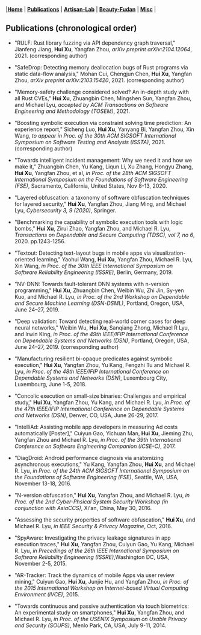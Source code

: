 |[<b>Home</b>](https://hxuhack.github.io/) | [<b>Publications</b>](../publication/list) | [<b>Artisan-Lab</b>](../lab/page) | [<b>Beauty-Fudan</b>](../photo/page) | [<b>Misc</b>](../misc/list) |

## Publications (chronological order)

- "RULF: Rust library fuzzing via API dependency graph traversal," Jianfeng Jiang, **Hui Xu**, Yangfan Zhou, _arXiv preprint arXiv:2104.12064_, 2021. (corresponding author)

- "SafeDrop: Detecting memory deallocation bugs of Rust programs via static data-flow analysis," Mohan Cui, Chengjun Chen, **Hui Xu**, Yangfan Zhou, _arXiv preprint arXiv:2103.15420_, 2021. (corresponding author)

- "Memory-safety challenge considered solved? An in-depth study with all Rust CVEs," **Hui Xu**, Zhuangbin Chen, Mingshen Sun, Yangfan Zhou, and Michael Lyu, _accepted by ACM Transactions on Software Engineering and Methodology (TOSEM)_, 2021.

- "Boosting symbolic execution via constraint solving time prediction: An experience report," Sicheng Luo, **Hui Xu**, Yanyang Bi, Yangfan Zhou, Xin Wang, _to appear in Proc. of the 30th ACM SIGSOFT International Symposium on Software Testing and Analysis (ISSTA)_, 2021. (corresponding author)

- "Towards intelligent incident management: Why we need it and how we make it," Zhuangbin Chen, Yu Kang, Liqun Li, Xu Zhang, Hongyu Zhang, **Hui Xu**, Yangfan Zhou, et al, _in Proc. of the 28th ACM SIGSOFT International Symposium on the Foundations of Software Engineering (FSE)_, Sacramento, California, United States, Nov 8-13, 2020.

- "Layered obfuscation: a taxonomy of software obfuscation techniques for layered security," **Hui Xu**, Yangfan Zhou, Jiang Ming, and Michael Lyu, _Cybersecurity 3, 9 (2020)_, Springer. 

- "Benchmarking the capability of symbolic execution tools with logic bombs," **Hui Xu**, Zirui Zhao, Yangfan Zhou, and Michael R. Lyu, _Transactions on Dependable and Secure Computing (TDSC), vol 7, no 6_, 2020. pp.1243-1256.  

- "Textout: Detecting text-layout bugs in mobile apps via visualization-oriented learning," Yaohui Wang, **Hui Xu**, Yangfan Zhou, Michael R. Lyu, Xin Wang, _in Proc. of the 30th IEEE International Symposium on Software Reliability Engineering (ISSRE)_, Berlin, Germany, 2019.

- "NV-DNN: Towards fault-tolerant DNN systems with n-version programming," **Hui Xu**, Zhuangbin Chen, Weibin Wu, Zhi Jin, Sy-yen Kuo, and Michael R. Lyu, _in Proc. of the 2nd Workshop on Dependable and Secure Machine Learning (DSN-DSML)_, Portland, Oregon, USA, June 24–27, 2019. 

- "Deep validation: Toward detecting real-world corner cases for deep neural networks," Weibin Wu, **Hui Xu**, Sanqiang Zhong, Michael R Lyu, and Irwin King, _in Proc. of the 49th IEEE/IFIP International Conference on Dependable Systems and Networks (DSN)_, Portland, Oregon, USA, June 24–27, 2019. (corresponding author)

- "Manufacturing resilient bi-opaque predicates against symbolic execution," **Hui Xu**, Yangfan Zhou, Yu Kang, Fengzhi Tu and Michael R. Lyu, _in Proc. of the 48th IEEE/IFIP International Conference on Dependable Systems and Networks (DSN)_, Luxembourg City, Luxembourg, June 1-5, 2018. 

- "Concolic execution on small-size binaries: Challenges and empirical study," **Hui Xu**, Yangfan Zhou, Yu Kang, and Michael R. Lyu, _in Proc. of the 47th IEEE/IFIP International Conference on Dependable Systems and Networks (DSN)_, Denver, CO, USA, June 26-29, 2017. 

- "IntelliAd: Assisting mobile app developers in measuring Ad costs automatically [Poster]," Cuiyun Gao, Yichuan Man, **Hui Xu**, Jieming Zhu, Yangfan Zhou and Michael R. Lyu, _in Proc. of the 39th International Conference on Software Engineering Companion (ICSE-C)_, 2017. 

- "DiagDroid: Android performance diagnosis via anatomizing asynchronous executions," Yu Kang, Yangfan Zhou, **Hui Xu**, and Michael R. Lyu, _in Proc. of the 24th ACM SIGSOFT International Symposium on the Foundations of Software Engineering (FSE)_, Seattle, WA, USA, November 13-18, 2016. 

- "N-version obfuscation," **Hui Xu**, Yangfan Zhou, and Michael R. Lyu, _in Proc. of the 2nd Cyber-Phsical System Security Workshop (in conjunction with AsiaCCS)_, Xi'an, China, May 30, 2016. 

- "Assessing the security properties of software obfuscation," **Hui Xu**, and Michael R. Lyu, _in IEEE Security & Privacy Magazine_, Oct, 2016. 

- "SpyAware: Investigating the privacy leakage signatures in app execution traces," **Hui Xu**, Yangfan Zhou, Cuiyun Gao, Yu Kang, Michael R. Lyu, _in Precedings of the 26th IEEE International Symposium on Software Reliability Engineering (ISSRE)_,Washington DC, USA, November 2-5, 2015. 

- "AR-Tracker: Track the dynamics of mobile Apps via user review mining," Cuiyun Gao, **Hui Xu**, Junjie Hu, and Yangfan Zhou, _in Proc. of the 2015 International Workshop on Internet-based Virtual Computing Environment (IVCE)_, 2015. 

- "Towards continuous and passive authentication via touch biometrics: An experimental study on smartphones," **Hui Xu**, Yangfan Zhou, and Michael R. Lyu, _in Proc. of the USENIX Symposium on Usable Privacy and Security (SOUPS)_, Menlo Park, CA, USA, July 9-11, 2014.



